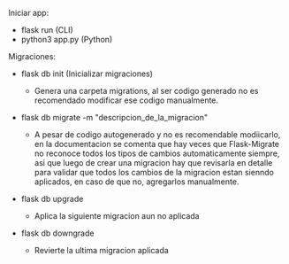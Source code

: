 Iniciar app:

- flask run (CLI)
- python3 app.py (Python)

Migraciones:

- flask db init (Inicializar migraciones)
    - Genera una carpeta migrations, al ser codigo generado no es recomendado modificar ese codigo manualmente.

- flask db migrate -m "descripcion_de_la_migracion"
    - A pesar de codigo autogenerado y no es recomendable modiicarlo, en la documentacion se comenta que hay veces que
      Flask-Migrate no reconoce todos los tipos de cambios automaticamente siempre, asi que luego de crear una migracion
      hay que revisarla en detalle para validar que todos los cambios de la migracion estan sienndo aplicados, en caso
      de que no, agregarlos manualmente.

- flask db upgrade
    - Aplica la siguiente migracion aun no aplicada

- flask db downgrade
    - Revierte la ultima migracion aplicada